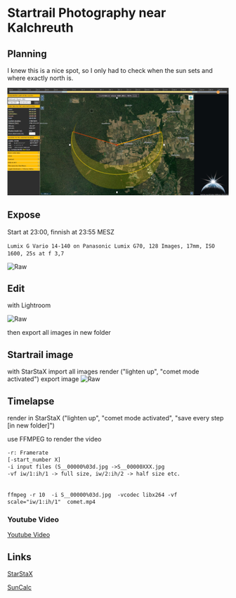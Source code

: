 # Startrail Photography near Kalchreuth
## Planning
I knew this is a nice spot, so I only had to check when the sun sets and where exactly north is.

![Planning](images/planning.jpg)
## Expose
Start at 23:00, finnish at 23:55 MESZ

```Lumix G Vario 14-140 on Panasonic Lumix G70, 128 Images, 17mm, ISO 1600, 25s at f 3,7```

![Raw](images/raw.jpg)

## Edit
with Lightroom

![Raw](images/edit.jpg)

then export all images in new folder

## Startrail image
with StarStaX
import all images
render ("lighten up", "comet mode activated")
export image
![Raw](images/comet.jpg)

## Timelapse
render in StarStaX ("lighten up", "comet mode activated", "save every step [in new folder]")

use FFMPEG to render the video
```
-r: Framerate
[-start_number X]
-i input files (S__00000%03d.jpg ->S__00000XXX.jpg 
-vf iw/1:ih/1 -> full size, iw/2:ih/2 -> half size etc.


ffmpeg -r 10  -i S__00000%03d.jpg  -vcodec libx264 -vf scale="iw/1:ih/1"  comet.mp4 
```

### Youtube Video
[Youtube Video](https://www.youtube.com/embed/b7orlhs05yo)

## Links
[StarStaX](https://markus-enzweiler.de/software/starstax/)

[SunCalc](https://www.suncalc.org/#/49.5576,11.1243,14/2020.04.15/02:00/1/1)

